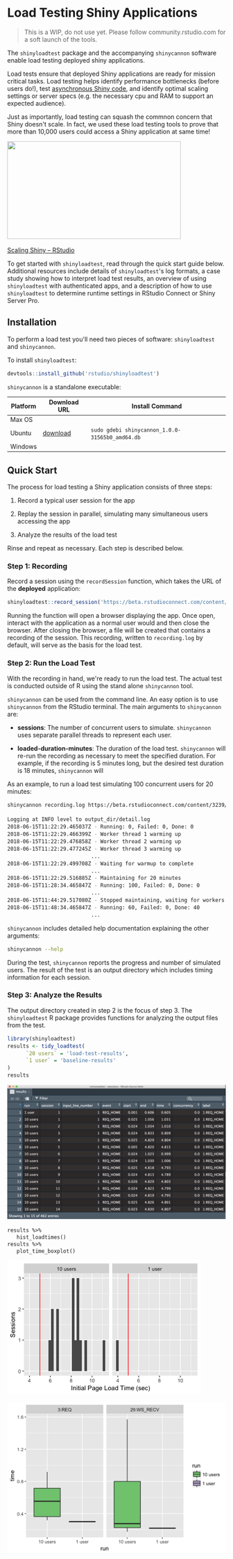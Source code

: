# Load Testing Shiny Applications 

> This is a WIP, do not use yet. Please follow community.rstudio.com for a 
soft launch of the tools.

The `shinyloadtest` package and the accompanying `shinycannon` software enable load testing 
deployed shiny applications.

Load tests ensure that deployed Shiny applications are ready for mission critical tasks. Load testing
helps identify performance bottlenecks (before users do!), test [asynchronous Shiny code](https://rstudio.github.io/promises), and identify optimal scaling settings or server specs (e.g. the necessary cpu and RAM to support an expected audience).

Just as importantly, load testing can squash the commnon concern that Shiny doesn't scale. In fact, we used these load testing tools to prove that more than 10,000 users could access a Shiny application at same time!

<p><a href="https://www.rstudio.com/resources/videos/scaling-shiny/?wvideo=mx214xmcqw"><img src="https://embedwistia-a.akamaihd.net/deliveries/97390a2a0512c2f959b37e3e91b0d9c81e3023c5.jpg?image_play_button_size=2x&amp;image_crop_resized=960x540&amp;image_play_button=1&amp;image_play_button_color=4287c7e0" width="400" height="225" style="width: 400px; height: 225px;"></a></p><p><a href="https://www.rstudio.com/resources/videos/scaling-shiny/?wvideo=mx214xmcqw">Scaling Shiny – RStudio</a></p>

To get started with `shinyloadtest`, read through the quick start guide below. Additional resources 
include details of `shinyloadtest`'s log formats, a case study showing how to interpret load test results, an overview of using `shinyloadtest` with authenticated apps, and a description of how to use `shinyloadtest` to determine runtime settings in RStudio Connect or Shiny Server Pro.

## Installation

To perform a load test you'll need two pieces of software: `shinyloadtest` and `shinycannon`.

To install `shinyloadtest`:

```R
devtools::install_github('rstudio/shinyloadtest')
```

`shinycannon` is a standalone executable:

Platform | Download URL | Install Command
-- | -- | -- 
Max OS | |
Ubuntu | [download](https://s3.amazonaws.com/rstudio-shinycannon-build/2018-06-14-06%3A15%3A50_1.0.0-31565b0/deb/shinycannon_1.0.0-31565b0_amd64.deb) | `sudo gdebi shinycannon_1.0.0-31565b0_amd64.db`
Windows | |


## Quick Start

The process for load testing a Shiny application consists of three steps:

1. Record a typical user session for the app

2. Replay the session in parallel, simulating many simultaneous users accessing the app

3. Analyze the results of the load test

Rinse and repeat as necessary. Each step is described below.

### Step 1: Recording

Record a session using the `recordSession` function, which takes the URL of the **deployed** application:


```r
shinyloadtest::record_session('https://beta.rstudioconnect.com/content/3239/')
```

Running the function will open a browser displaying the app. Once open, interact with the application as a normal user would and then close the browser. After closing the browser, a file will be created that contains a recording of the session. This recording, written to `recording.log` by default, will serve as the basis for the load test.


### Step 2: Run the Load Test

With the recording in hand, we're ready to run the load test. The actual test is conducted outside of R using the stand alone `shinycannon` tool. 

`shinycannon` can be used from the command line. An easy option is to use `shinycannon` from the RStudio terminal. The main arguments to `shinycannon` are:

- **sessions**: The number of concurrent users to simulate. `shinycannon` uses separate parallel threads to represent each user.

- **loaded-duration-minutes**: The duration of the load test. `shinycannon` will re-run the recording as necessary to meet the specified duration. For example, if the recording is 5 minutes long, but the desired test duration is 18 minutes, `shinycannon` will

As an example, to run a load test simulating 100 concurrent users for 20 minutes:

```bash
shinycannon recording.log https://beta.rstudioconnect.com/content/3239/ --sessions=100 --loaded-duration-minutes=20s

Logging at INFO level to output_dir/detail.log
2018-06-15T11:22:29.465037Z - Running: 0, Failed: 0, Done: 0
2018-06-15T11:22:29.466399Z - Worker thread 1 warming up
2018-06-15T11:22:29.476858Z - Worker thread 2 warming up
2018-06-15T11:22:29.477245Z - Worker thread 3 warming up
                           ... 
2018-06-15T11:22:29.499708Z - Waiting for warmup to complete
                           ...
2018-06-15T11:22:29.516885Z - Maintaining for 20 minutes
2018-06-15T11:28:34.465847Z - Running: 100, Failed: 0, Done: 0
                           ...
2018-06-15T11:44:29.517080Z - Stopped maintaining, waiting for workers to stop
2018-06-15T11:48:34.465847Z - Running: 60, Failed: 0, Done: 40
                           ...
```

`shinycannon` includes detailed help documentation explaining the other arguments:

```bash
shinycannon --help
```

During the test, `shinycannon` reports the progress and number of simulated users. The result of the test is an output directory which includes timing information for each session.

### Step 3: Analyze the Results

The output directory created in step 2 is the focus of step 3. The `shinyloadtest` R package provides 
functions for analyzing the output files from the test. 

```r
library(shinyloadtest)
results <- tidy_loadtest(
      `20 users` = 'load-test-results',
      `1 user` = 'baseline-results'
)
results
```

![](inst/img/results.png)

```
results %>% 
   hist_loadtimes()
results %>% 
   plot_time_boxplot()
```

![](inst/img/hist_loadtime.png)

![](inst/img/boxplot.png)
